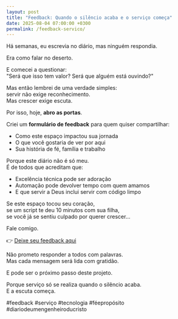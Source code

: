 ```yaml
---
layout: post
title: "Feedback: Quando o silêncio acaba e o serviço começa"
date: 2025-08-04 07:00:00 +0300
permalink: /feedback-servico/
---
```


Há semanas, eu escrevia no diário, mas ninguém respondia.

Era como falar no deserto.

E comecei a questionar:  
"Será que isso tem valor? Será que alguém está ouvindo?"

Mas então lembrei de uma verdade simples:  
servir não exige reconhecimento.  
Mas crescer exige escuta.

Por isso, hoje, **abro as portas**.

Criei um **formulário de feedback** para quem quiser compartilhar:
- Como este espaço impactou sua jornada
- O que você gostaria de ver por aqui
- Sua história de fé, família e trabalho

Porque este diário não é só meu.  
É de todos que acreditam que:
- Excelência técnica pode ser adoração
- Automação pode devolver tempo com quem amamos
- E que servir a Deus inclui servir com código limpo

Se este espaço tocou seu coração,  
se um script te deu 10 minutos com sua filha,  
se você já se sentiu culpado por querer crescer…

Fale comigo.

👉 [Deixe seu feedback aqui](https://tally.so/r/3jVPd6)

Não prometo responder a todos com palavras.  
Mas cada mensagem será lida com gratidão.

E pode ser o próximo passo deste projeto.

Porque serviço só se realiza quando o silêncio acaba.  
E a escuta começa.

#feedback #serviço #tecnologia #féepropósito #diariodeumengenheiroducristo